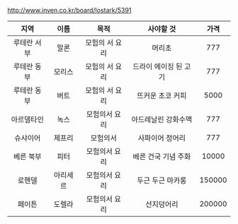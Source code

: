http://www.inven.co.kr/board/lostark/5391

|지역|이름|목적|사야할 것|가격|
|:--:|:--:|:--:|:--:|:--:|
|루테란 서부|말론|모험의 서 요리|머리초|777|
|루테란 동부|모리스|모험의 서 요리|드라이 에이징 된 고기|777|
|루테란 동부|버트|모험의 서 요리|뜨커운 초코 커피|5000|
|아르델타인|녹스|모험의서 요리|아드레날린 강화수액|777|
|슈샤이어|제프리|모험의서|사파이어 정어리|777
|베른 북부|피터|모험의서 요리|베른 건국 기념 주화|10000|
|로헨델|아리세르|모험의서 요리|두근 두근 마카롱|150000|
|페이튼|도렐라|모험의서 요리|선지덩어리|200000
